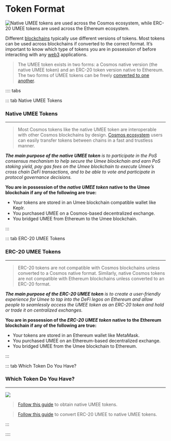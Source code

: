 # Token Format

![Native UMEE tokens are used across the Cosmos ecosystem, while ERC-20 UMEE tokens are used across the Ethereum ecosystem.](/bg/token-format.png)

Different [blockchains](/learn-the-basics/blockchain-basics/what-is-blockchain) typically use different versions of tokens. Most tokens can be used across blockchains if converted to the correct format. It’s important to know which type of tokens you are in possession of before interacting with any [web3](/learn-the-basics/crypto-basics/what-is-web3) applications.


> The UMEE token exists in two forms: a Cosmos native version (the native UMEE token) and an ERC-20 token version native to Ethereum. The two forms of UMEE tokens can be freely [converted to one another](/users/using-the-web-app/transferring-tokens).

:::: tabs

::: tab Native UMEE Tokens

### Native UMEE Tokens

****

> Most Cosmos tokens like the native UMEE token are interoperable with other Cosmos blockchains by design. [Cosmos ecosystem](/learn-the-basics/cosmos-basics) users can easily transfer tokens between chains in a fast and trustless manner.

_**The main purpose of the native UMEE token** is to participate in the PoS consensus mechanism to help secure the Umee blockchain and earn PoS staking yield, pay gas fees on the Umee blockchain to execute Umee’s cross chain DeFi transactions, and to be able to vote and participate in protocol governance decisions._

**You are in possession of the **_**native UMEE token**_** native to the Umee blockchain if any of the following are true:**

- Your tokens are stored in an Umee blockchain compatible wallet like Keplr.
- You purchased UMEE on a Cosmos-based decentralized exchange.
- You bridged UMEE from Ethereum to the Umee blockchain.

:::

::: tab ERC-20 UMEE Tokens

### ERC-20 UMEE Tokens

****

> ERC-20 tokens are not compatible with Cosmos blockchains unless converted to a Cosmos native format. Similarly, native Cosmos tokens are not compatible with Ethereum blockchains unless converted to an ERC-20 format.

_**The main purpose of the ERC-20 UMEE token** is to create a user-friendly experience for Umee to tap into the DeFi legos on Ethereum and allow  people to seamlessly access the UMEE token as an ERC-20 token and hold or trade it on centralized exchanges._

**You are in possession of the **_**ERC-20 UMEE token**_** native to the Ethereum blockchain if any of the following are true:**

- Your tokens are stored in an Ethereum wallet like MetaMask.
- You purchased UMEE on an Ethereum-based decentralized exchange.
- You bridged UMEE from the Umee blockchain to Ethereum.

:::

::: tab Which Token Do You Have?

### Which Token Do You Have?

****

![](/bg/token-format-type.png)

> [Follow this guide](/users/getting-started/funding-wallet) to obtain native UMEE tokens.

> [Follow this guide](/users/using-the-web-app/transferring-tokens.html#ethereum-to-umee-transfers) to convert ERC-20 UMEE to native UMEE tokens.

:::

::::